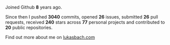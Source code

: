 Joined Github **8** years ago.

Since then I pushed **3040** commits, opened **26** issues, submitted **26** pull requests, received **240** stars across **77** personal projects and contributed to **20** public repositories.

Find out more about me on [lukasbach.com](https://lukasbach.com)
